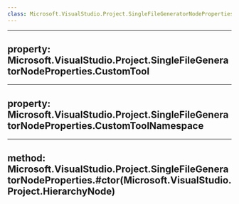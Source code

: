 ```yaml
---
class: Microsoft.VisualStudio.Project.SingleFileGeneratorNodeProperties
---
```


---
property: Microsoft.VisualStudio.Project.SingleFileGeneratorNodeProperties.CustomTool
---

---
property: Microsoft.VisualStudio.Project.SingleFileGeneratorNodeProperties.CustomToolNamespace
---

---
method: Microsoft.VisualStudio.Project.SingleFileGeneratorNodeProperties.#ctor(Microsoft.VisualStudio.Project.HierarchyNode)
---

